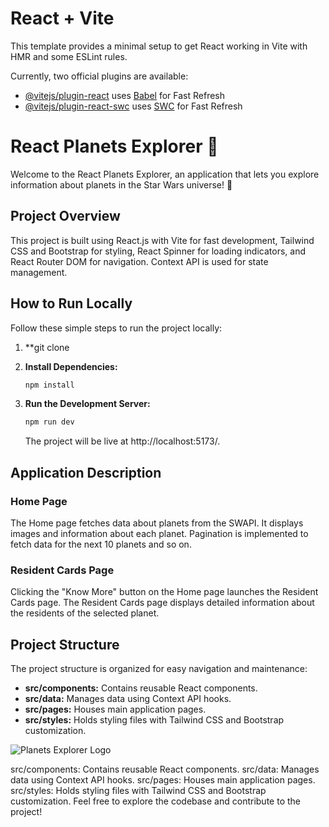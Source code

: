 # React + Vite

This template provides a minimal setup to get React working in Vite with HMR and some ESLint rules.

Currently, two official plugins are available:

- [@vitejs/plugin-react](https://github.com/vitejs/vite-plugin-react/blob/main/packages/plugin-react/README.md) uses [Babel](https://babeljs.io/) for Fast Refresh
- [@vitejs/plugin-react-swc](https://github.com/vitejs/vite-plugin-react-swc) uses [SWC](https://swc.rs/) for Fast Refresh


# React Planets Explorer 🌌

Welcome to the React Planets Explorer, an application that lets you explore information about planets in the Star Wars universe! 🚀

## Project Overview

This project is built using React.js with Vite for fast development, Tailwind CSS and Bootstrap for styling, React Spinner for loading indicators, and React Router DOM for navigation. Context API is used for state management.

## How to Run Locally

Follow these simple steps to run the project locally:
1. **git clone
2. **Install Dependencies:**
    ```bash
    npm install
    ```

3. **Run the Development Server:**
    ```bash
    npm run dev
    ```
   The project will be live at http://localhost:5173/.

## Application Description

### Home Page

The Home page fetches data about planets from the SWAPI. It displays images and information about each planet. Pagination is implemented to fetch data for the next 10 planets and so on.

### Resident Cards Page

Clicking the "Know More" button on the Home page launches the Resident Cards page. The Resident Cards page displays detailed information about the residents of the selected planet.

## Project Structure

The project structure is organized for easy navigation and maintenance:

- **src/components:** Contains reusable React components.
- **src/data:** Manages data using Context API hooks.
- **src/pages:** Houses main application pages.
- **src/styles:** Holds styling files with Tailwind CSS and Bootstrap customization.

![Planets Explorer Logo]()




src/components: Contains reusable React components.
src/data: Manages data using Context API hooks.
src/pages: Houses main application pages.
src/styles: Holds styling files with Tailwind CSS and Bootstrap customization.
Feel free to explore the codebase and contribute to the project!
